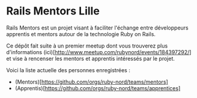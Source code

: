 Rails Mentors Lille
============

Rails Mentors est un projet visant à faciliter l'échange entre développeurs apprentis et mentors autour de la technologie Ruby on Rails.

Ce dépôt fait suite à un premier meetup dont vous trouverez plus d'informations (ici)[http://www.meetup.com/rubynord/events/184397292/] et vise à rencenser les mentors et apprentis intéressés par le projet.

Voici la liste actuelle des personnes enregistrées :

* (Mentors)[https://github.com/orgs/ruby-nord/teams/mentors]
* (Apprentis)[https://github.com/orgs/ruby-nord/teams/apprentices]
